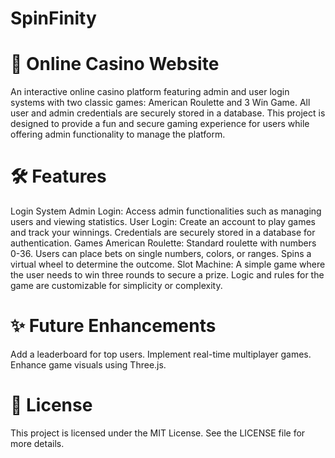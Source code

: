# SpinFinity
# 🎰 Online Casino Website
An interactive online casino platform featuring admin and user login systems with two classic games: American Roulette and 3 Win Game. All user and admin credentials are securely stored in a database. This project is designed to provide a fun and secure gaming experience for users while offering admin functionality to manage the platform.

# 🛠️ Features
Login System
Admin Login: Access admin functionalities such as managing users and viewing statistics.
User Login: Create an account to play games and track your winnings.
Credentials are securely stored in a database for authentication.
Games
American Roulette:
Standard roulette with numbers 0-36.
Users can place bets on single numbers, colors, or ranges.
Spins a virtual wheel to determine the outcome.
Slot Machine:
A simple game where the user needs to win three rounds to secure a prize.
Logic and rules for the game are customizable for simplicity or complexity.

# ✨ Future Enhancements
Add a leaderboard for top users.
Implement real-time multiplayer games.
Enhance game visuals using Three.js.
# 💼 License
This project is licensed under the MIT License. See the LICENSE file for more details.
